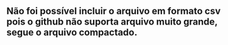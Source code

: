 ## Não foi possível incluir o arquivo em formato csv pois o github não suporta arquivo muito grande, segue o arquivo compactado. 
